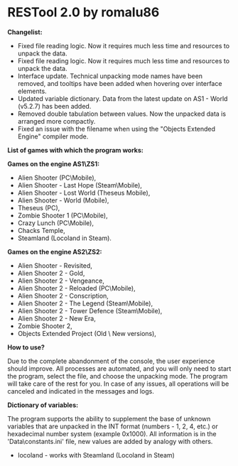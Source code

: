 # RESTool 2.0 by romalu86

**Changelist:**
- Fixed file reading logic. Now it requires much less time and resources to unpack the data.
- Fixed file reading logic. Now it requires much less time and resources to unpack the data.
- Interface update. Technical unpacking mode names have been removed, and tooltips have been added when hovering over interface elements.
- Updated variable dictionary. Data from the latest update on AS1 - World (v5.2.7) has been added.
- Removed double tabulation between values. Now the unpacked data is arranged more compactly.
- Fixed an issue with the filename when using the "Objects Extended Engine" compiler mode.

**List of games with which the program works:**

**Games on the engine AS1\ZS1:**
- Alien Shooter (PC\Mobile),
- Alien Shooter - Last Hope (Steam\Mobile),
- Alien Shooter - Lost World (Theseus Mobile),
- Alien Shooter - World (Mobile),
- Theseus (PC),
- Zombie Shooter 1 (PC\Mobile),
- Crazy Lunch (PC\Mobile),
- Chacks Temple,
- Steamland (Locoland in Steam).

**Games on the engine AS2\ZS2:**
- Alien Shooter - Revisited,
- Alien Shooter 2 - Gold,
- Alien Shooter 2 - Vengeance,
- Alien Shooter 2 - Reloaded (PC\Mobile),
- Alien Shooter 2 - Conscription,
- Alien Shooter 2 - The Legend (Steam\Mobile),
- Alien Shooter 2 - Tower Defence (Steam\Mobile),
- Alien Shooter 2 - New Era,
- Zombie Shooter 2,
- Objects Extended Project (Old \ New versions),

**How to use?**

Due to the complete abandonment of the console, the user experience should improve. All processes are automated, and you will only need to start the program, select the file, and choose the unpacking mode. The program will take care of the rest for you. In case of any issues, all operations will be canceled and indicated in the messages and logs.

**Dictionary of variables:**

The program supports the ability to supplement the base of unknown variables that are unpacked in the INT format (numbers - 1, 2, 4, etc.) or hexadecimal number system (example 0x1000). All information is in the 'Data\constants.ini' file, new values are added by analogy with others.
- locoland - works with Steamland (Locoland in Steam)
